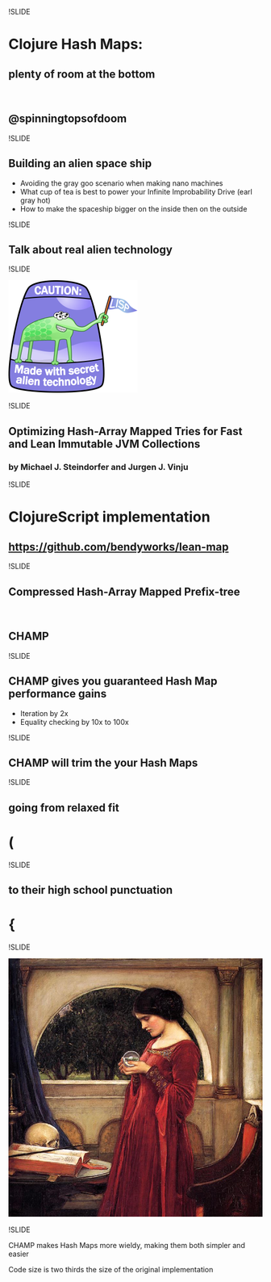 !SLIDE

# Clojure Hash Maps:
## plenty of room at the bottom

&nbsp;
## @spinningtopsofdoom

!SLIDE

## Building an alien space ship

- Avoiding the gray goo scenario when making nano machines
- What cup of tea is best to power your Infinite Improbability Drive (earl gray hot)
- How to make the spaceship bigger on the inside then on the outside

!SLIDE

## Talk about real alien technology

!SLIDE

![LISP Alien](../../images/lisp_alien_fancy.png)

!SLIDE

## Optimizing Hash-Array Mapped Tries for Fast and Lean Immutable JVM Collections
### by Michael J. Steindorfer and Jurgen J. Vinju


!SLIDE

# ClojureScript implementation

## https://github.com/bendyworks/lean-map

!SLIDE

## Compressed Hash-Array Mapped Prefix-tree

&nbsp;
## CHAMP

!SLIDE

## CHAMP gives you guaranteed Hash Map performance gains

- Iteration by 2x
- Equality checking by 10x to 100x

!SLIDE

## CHAMP will trim the your Hash Maps

!SLIDE

## going from relaxed fit
# **(**


!SLIDE

## to their high school punctuation
# **{**

!SLIDE

![Wizard School](../../images/John_William_Waterhouse_-_The_Crystal_Ball.JPG)

!SLIDE

CHAMP makes Hash Maps more wieldy, making them both simpler and easier

Code size is two thirds the size of the original implementation
